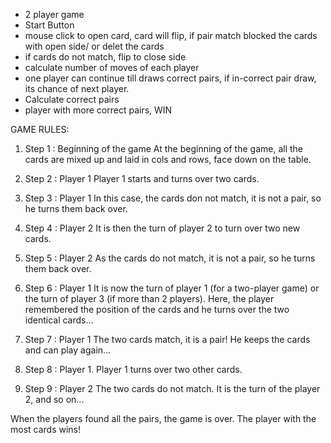 * 2 player game
* Start Button 
* mouse click to open card, card will flip, if pair match blocked the cards with open side/ or delet the cards
* if cards do not match, flip to close side
* calculate number of moves of each player
* one player can continue till draws correct pairs, if in-correct pair draw, its chance of next player.
* Calculate correct pairs
* player with more correct pairs, WIN


GAME RULES:

1. Step 1 :  Beginning of the game
At the beginning of the game, all the cards are mixed up and laid in cols and rows, face down on the table.

2. Step 2 :  Player 1
Player 1 starts and turns over two cards.

3. Step 3 :  Player 1
In this case, the cards don not match, it is not a pair, so he turns them back over.

4. Step 4 :  Player 2
It is then the turn of player 2 to turn over two new cards.

5. Step 5 :  Player 2
As the cards do not match, it is not a pair, so he turns them back over.

6. Step 6 :  Player 1
It is now the turn of player 1 (for a two-player game) or the turn of player 3 (if more than 2 players). Here, the player remembered the position of the cards and he turns over the two identical cards...

7. Step 7 :  Player 1
The two cards match, it is a pair! He keeps the cards and can play again...

8. Step 8 :  Player 1.
Player 1 turns over two other cards.

9. Step 9 :  Player 2
The two cards do not match. It is the turn of the player 2, and so on...

When the players found all the pairs, the game is over. The player with the most cards wins!